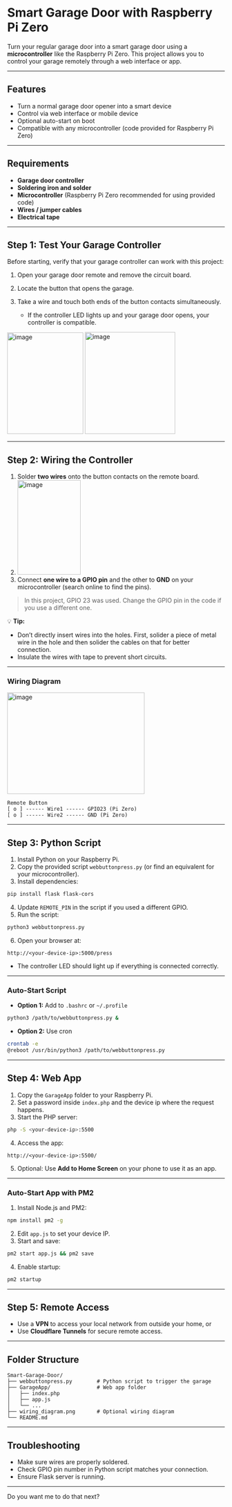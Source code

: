 # Smart Garage Door with Raspberry Pi Zero

Turn your regular garage door into a smart garage door using a **microcontroller** like the Raspberry Pi Zero. This project allows you to control your garage remotely through a web interface or app.

---

## Features

* Turn a normal garage door opener into a smart device
* Control via web interface or mobile device
* Optional auto-start on boot
* Compatible with any microcontroller (code provided for Raspberry Pi Zero)

---

## Requirements

* **Garage door controller**
* **Soldering iron and solder**
* **Microcontroller** (Raspberry Pi Zero recommended for using provided code)
* **Wires / jumper cables**
* **Electrical tape**

---

## Step 1: Test Your Garage Controller

Before starting, verify that your garage controller can work with this project:

1. Open your garage door remote and remove the circuit board.
2. Locate the button that opens the garage.
3. Take a wire and touch both ends of the button contacts simultaneously.

   * If the controller LED lights up and your garage door opens, your controller is compatible.
<img width="176" height="235" alt="image" src="https://github.com/user-attachments/assets/dff150d3-e891-41c0-99dd-b428ebfe9281" />
<img width="209" height="236" alt="image" src="https://github.com/user-attachments/assets/489397ad-55ff-493e-a1fe-9573ac1281f8" />

---

## Step 2: Wiring the Controller

1. Solder **two wires** onto the button contacts on the remote board.
2. <img width="146" height="219" alt="image" src="https://github.com/user-attachments/assets/2e42d81c-f9e7-4623-8e72-d1a685aaba17" />
3. Connect **one wire to a GPIO pin** and the other to **GND** on your microcontroller (search online to find the pins).

> In this project, GPIO 23 was used. Change the GPIO pin in the code if you use a different one.

💡 **Tip:**

* Don’t directly insert wires into the holes. First, solider a piece of metal wire in the hole and then solider the cables on that for better connection.
* Insulate the wires with tape to prevent short circuits.

---

### Wiring Diagram

<img width="318" height="235" alt="image" src="https://github.com/user-attachments/assets/15822ef3-8227-430f-87ee-77f3a68a720f" />

```
Remote Button
[ o ] ------ Wire1 ------ GPIO23 (Pi Zero)
[ o ] ------ Wire2 ------ GND (Pi Zero)
```

---

## Step 3: Python Script

1. Install Python on your Raspberry Pi.
2. Copy the provided script `webbuttonpress.py` (or find an equivalent for your microcontroller).
3. Install dependencies:

```bash
pip install flask flask-cors
```

4. Update `REMOTE_PIN` in the script if you used a different GPIO.
5. Run the script:

```bash
python3 webbuttonpress.py
```

6. Open your browser at:

```
http://<your-device-ip>:5000/press
```

* The controller LED should light up if everything is connected correctly.

---

### Auto-Start Script

* **Option 1:** Add to `.bashrc` or `~/.profile`

```bash
python3 /path/to/webbuttonpress.py &
```

* **Option 2:** Use cron

```bash
crontab -e
@reboot /usr/bin/python3 /path/to/webbuttonpress.py
```

---

## Step 4: Web App

1. Copy the `GarageApp` folder to your Raspberry Pi.
2. Set a password inside `index.php` and the device ip where the request happens.
3. Start the PHP server:

```bash
php -S <your-device-ip>:5500
```

4. Access the app:

```
http://<your-device-ip>:5500/
```

5. Optional: Use **Add to Home Screen** on your phone to use it as an app.

---

### Auto-Start App with PM2

1. Install Node.js and PM2:

```bash
npm install pm2 -g
```

2. Edit `app.js` to set your device IP.
3. Start and save:

```bash
pm2 start app.js && pm2 save
```

4. Enable startup:

```bash
pm2 startup
```

---

## Step 5: Remote Access

* Use a **VPN** to access your local network from outside your home, or
* Use **Cloudflare Tunnels** for secure remote access.

---

## Folder Structure

```
Smart-Garage-Door/
├── webbuttonpress.py        # Python script to trigger the garage
├── GarageApp/               # Web app folder
│   ├── index.php
│   ├── app.js
│   └── ... 
├── wiring_diagram.png       # Optional wiring diagram
└── README.md
```

---

## Troubleshooting

* Make sure wires are properly soldered.
* Check GPIO pin number in Python script matches your connection.
* Ensure Flask server is running.

---

Do you want me to do that next?
